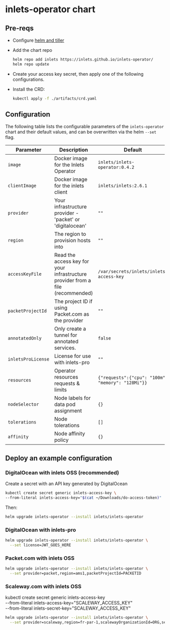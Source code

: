 # inlets-operator chart

## Pre-reqs

- Configure [helm and tiller](https://github.com/openfaas/faas-netes/blob/master/HELM.md)

- Add the chart repo

  ```sh
  helm repo add inlets https://inlets.github.io/inlets-operator/
  helm repo update
  ```

- Create your access key secret, then apply one of the following configurations.

- Install the CRD:

  ```sh
  kubectl apply -f ./artifacts/crd.yaml
  ```

## Configuration

The following table lists the configurable parameters of the `inlets-operator` chart and their default values,
and can be overwritten via the helm `--set` flag.

Parameter | Description | Default
---                             | ---                                                                     | ---
`image`                 | Docker image for the Inlets Operator                                            | `inlets/inlets-operator:0.4.2`
`clientImage`           | Docker image for the inlets client                                              | `inlets/inlets:2.6.1`
`provider`              | Your infrastructure provider - 'packet' or 'digitalocean'                       | `""`
`region`                | The region to provision hosts into                                              | `""`
`accessKeyFile`         | Read the access key for your infrastructure provider from a file (recommended)  | `/var/secrets/inlets/inlets-access-key`
`packetProjectId`       | The project ID if using Packet.com as the provider                              | `""`
`annotatedOnly`         | Only create a tunnel for annotated services.                                    | `false`
`inletsProLicense`      | License for use with inlets-pro                                                 | `""`
`resources`             | Operator resources requests & limits                                            | `{"requests":{"cpu": "100m", "memory": "128Mi"}}`
`nodeSelector`          | Node labels for data pod assignment                                             | `{}`
`tolerations`           | Node tolerations                                                                | `[]`
`affinity`              | Node affinity policy                                                            | `{}`

## Deploy an example configuration

### DigitalOcean with inlets OSS (recommended)

Create a secret with an API key generated by DigitalOcean

```sh
kubectl create secret generic inlets-access-key \
--from-literal inlets-access-key="$(cat ~/Downloads/do-access-token)"
```

Then:

```sh
helm upgrade inlets-operator --install inlets/inlets-operator
```

### DigitalOcean with inlets-pro

```sh
helm upgrade inlets-operator --install inlets/inlets-operator \
  --set license=JWT_GOES_HERE
```

### Packet.com with inlets OSS

```sh
helm upgrade inlets-operator --install inlets/inlets-operator \
  --set provider=packet,region=ams1,packetProjectId=PACKETID
```

### Scaleway.com with inlets OSS

kubectl create secret generic inlets-access-key \
 --from-literal inlets-access-key="SCALEWAY_ACCESS_KEY" \
 --from-literal inlets-secret-key="SCALEWAY_ACCESS_KEY"

```sh
helm upgrade inlets-operator --install inlets/inlets-operator \
  --set provider=scaleway,region=fr-par-1,scalewayOrganizationId=ORG,secretKeyFile=/var/secrets/inlets/inlets-secret-key
```
